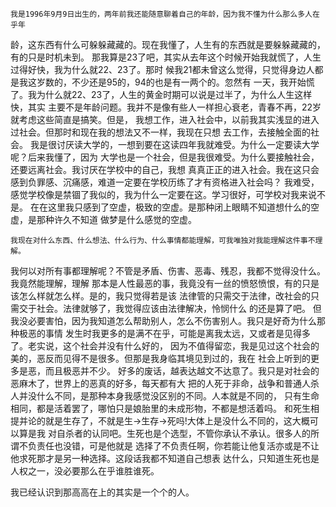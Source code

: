     我是1996年9月9日出生的，两年前我还能随意聊着自己的年龄，因为我不懂为什么那么多人在乎年
龄，这东西有什么可躲躲藏藏的。现在我懂了，人生有的东西就是要躲躲藏藏的，有的只是时机未到。
    那我算是23了吧，其实从去年这个时候开始我就慌了，人生过得好快，我为什么就22、23了。那时
候我21都未曾这么觉得，只觉得身边人都是我这岁数的，不少还是95的，94的也是有一两个的。忽然有
一天，我开始慌了。我为什么就22、23了，人生的黄金时期可以说是过半了，为什么人生这样快，其实
主要不是年龄问题。我并不是像有些人一样担心衰老，青春不再，22岁就考虑这些简直是搞笑。但是，
我想工作，进入社会中，以前我其实浅显的进入过社会。但那时和现在我的想法又不一样，我现在只想
去工作，去接触全面的社会。
    我是很讨厌读大学的，一想到要在这读四年我就难受。为什么一定要读大学呢？后来我懂了，因为
大学也是一个社会，但是我很难受。为什么要接触社会，还要远离社会。我讨厌在学校中的自己，我想
真真正正的进入社会。我在这只会感到负罪感、沉痛感，难道一定要在学校历练了才有资格进入社会吗？
我难受，感觉学校像是禁锢了我似的，我为什么一定要在这。学习很好，可学校对我来说不是。
    在在这里我只感到了空虚，极致的空虚。是那种闭上眼睛不知道想什么的空虚，是那种许久不知道
做梦是什么感觉的空虚。


    我现在对什么东西、什么想法、什么行为、什么事情都能理解，可我唯独对我能理解这件事不理解。
我何以对所有事都理解呢？不管是矛盾、伤害、恶毒、残忍，我都不觉得没什么。我竟然能理解，理解
那本是人性最恶的事，我竟没有一丝的愤怒愤恨，有的只是该怎么样就怎么样。是的，我只觉得若是该
法律管的只需交于法律，改社会的只需交于社会。法律就够了，我觉得应该由法律解决，怜悯什么
的还是算了吧。
    但我没必要害怕，因为我知道怎么帮助别人，怎么不伤害别人。我只是好奇为什么那种极恶的事情
发生时我更多的是满不在乎，可能是离我太远，又或者是见得多了。老实说，这个社会并没有什么好的，
因为不值得留恋，我是见过这个社会的美的，恶反而见得不是很多。但那是我身临其境见到过的，我在
社会上听到的更多是恶，而且极恶并不少。
    好多的废话，越表达越文不达意了。我只是对社会的恶麻木了，世界上的恶真的好多，每天都有大
把的人死于非命，战争和普通人杀人并没什么不同，是那种本身我感觉没区别的不同。人本就是不同的，
只有生命相同，都是活着罢了，哪怕只是娘胎里的未成形物，不都是想活着吗。
    和死生相提并论的就是生存了，不就是生->生存->死吗!大体上是没什么不同的，这大概可以算是我
对自杀者的认同吧。生死也是个选型，不管你承认不承认。很多人的所谓不负责任也没错，可是他就是
选择了不负责任啊，你若能让他复活亦或是不让他求死那才是另一种选择。这段话我都不知道自己想表
达什么，只知道生死也是人权之一，没必要那么在乎谁胜谁死。


我已经认识到那高高在上的其实是一个个的人。






